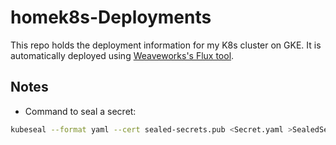 # homek8s-Deployments
This repo holds the deployment information for my K8s cluster on GKE. It is automatically deployed using [Weaveworks's Flux tool](https://github.com/weaveworks/flux).

## Notes
* Command to seal a secret:
```bash
kubeseal --format yaml --cert sealed-secrets.pub <Secret.yaml >SealedSecret.yaml
```

